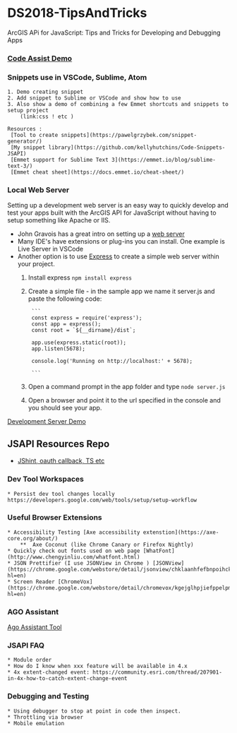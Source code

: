 # DS2018-TipsAndTricks
ArcGIS APi for JavaScript: Tips and Tricks for Developing and Debugging Apps 



### [Code Assist Demo](CodeAssistDemos/javascript-demo/README.md)
### Snippets use in VSCode, Sublime, Atom
    1. Demo creating snippet 
    2. Add snippet to Sublime or VSCode and show how to use 
    3. Also show a demo of combining a few Emmet shortcuts and snippets to setup project 
        (link:css ! etc )

    Resources :
     [Tool to create snippets](https://pawelgrzybek.com/snippet-generator/)
     [My snippet library](https://github.com/kellyhutchins/Code-Snippets-JSAPI)
     [Emmet support for Sublime Text 3](https://emmet.io/blog/sublime-text-3/)
     [Emmet cheat sheet](https://docs.emmet.io/cheat-sheet/)

### Local Web Server 

Setting up a development web server is an easy way to quickly develop and test your apps built with the ArcGIS API for JavaScript without having to setup something like Apache or IIS. 

* John Gravois has a great intro on setting up a [web server](https://gist.github.com/jgravois/5e73b56fa7756fd00b89)
* Many IDE's have extensions or plug-ins you can install. One example is Live Server in VSCode
* Another option is to use [Express](https://developer.mozilla.org/en-US/docs/Learn/Server-side/Express_Nodejs/development_environment) to create a simple web server within your project. 
    1. Install express
            ```
            npm install express
            ```
    2. Create a simple file - in the sample app we name it server.js and paste the following code: 

            ```
            const express = require('express');
            const app = express();
            const root = `${__dirname}/dist`;

            app.use(express.static(root));
            app.listen(5678);

            console.log('Running on http://localhost:' + 5678);

            ```
    3. Open a command prompt in the app folder and type ``` node server.js ```
    4. Open a browser and point it to the url specified in the console and you should see your app.

[Development Server Demo](Developm/Express)

## JSAPI Resources Repo
* [JShint, oauth callback, TS etc](https://github.com/Esri/jsapi-resources)

### Dev Tool Workspaces 
    * Persist dev tool changes locally https://developers.google.com/web/tools/setup/setup-workflow

### Useful Browser Extensions 
    * Accessibility Testing [Axe accessibility extenstion](https://axe-core.org/about/) 
        **  Axe Coconut (like Chrome Canary or Firefox Nightly)
    * Quickly check out fonts used on web page [WhatFont](http://www.chengyinliu.com/whatfont.html)
    * JSON Prettifier (I use JSONView in Chrome ) [JSONView](https://chrome.google.com/webstore/detail/jsonview/chklaanhfefbnpoihckbnefhakgolnmc?hl=en)
    * Screen Reader [ChromeVox](https://chrome.google.com/webstore/detail/chromevox/kgejglhpjiefppelpmljglcjbhoiplfn?hl=en)

### AGO Assistant 
[Ago Assistant Tool](https://ago-assistant.esri.com/)
### JSAPI FAQ
    * Module order 
    * How do I know when xxx feature will be available in 4.x
    * 4x extent-changed event: https://community.esri.com/thread/207901-in-4x-how-to-catch-extent-change-event

### Debugging and Testing
    * Using debugger to stop at point in code then inspect. 
    * Throttling via browser
    * Mobile emulation 
